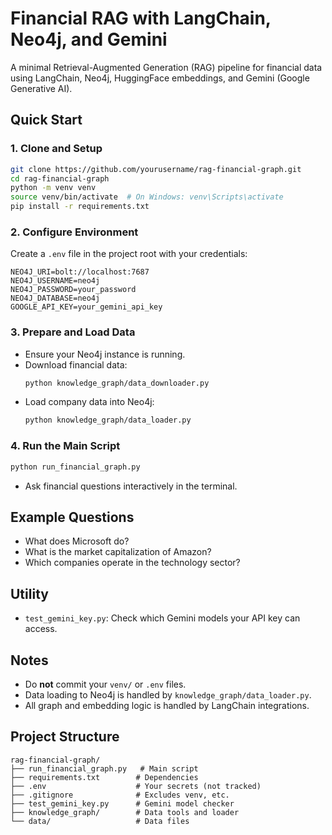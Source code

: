 # Financial RAG with LangChain, Neo4j, and Gemini

A minimal Retrieval-Augmented Generation (RAG) pipeline for financial data using LangChain, Neo4j, HuggingFace embeddings, and Gemini (Google Generative AI).

## Quick Start

### 1. Clone and Setup
```bash
git clone https://github.com/yourusername/rag-financial-graph.git
cd rag-financial-graph
python -m venv venv
source venv/bin/activate  # On Windows: venv\Scripts\activate
pip install -r requirements.txt
```

### 2. Configure Environment
Create a `.env` file in the project root with your credentials:
```
NEO4J_URI=bolt://localhost:7687
NEO4J_USERNAME=neo4j
NEO4J_PASSWORD=your_password
NEO4J_DATABASE=neo4j
GOOGLE_API_KEY=your_gemini_api_key
```

### 3. Prepare and Load Data
- Ensure your Neo4j instance is running.
- Download financial data:
  ```bash
  python knowledge_graph/data_downloader.py
  ```
- Load company data into Neo4j:
  ```bash
  python knowledge_graph/data_loader.py
  ```

### 4. Run the Main Script
```bash
python run_financial_graph.py
```
- Ask financial questions interactively in the terminal.

## Example Questions
- What does Microsoft do?
- What is the market capitalization of Amazon?
- Which companies operate in the technology sector?

## Utility
- `test_gemini_key.py`: Check which Gemini models your API key can access.

## Notes
- Do **not** commit your `venv/` or `.env` files.
- Data loading to Neo4j is handled by `knowledge_graph/data_loader.py`.
- All graph and embedding logic is handled by LangChain integrations.

## Project Structure
```
rag-financial-graph/
├── run_financial_graph.py   # Main script
├── requirements.txt        # Dependencies
├── .env                    # Your secrets (not tracked)
├── .gitignore              # Excludes venv, etc.
├── test_gemini_key.py      # Gemini model checker
├── knowledge_graph/        # Data tools and loader
└── data/                   # Data files
```
